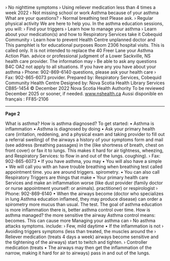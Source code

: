 › No nighttime symptoms
› Using reliever medication
less than 4 times a week
2022
› Not missing school or work
Asthma
because of your asthma
What are your questions?
› Normal breathing test Please ask.
› Regular physical activity We are here to help you.
In the asthma education
sessions, you will:
› Find your triggers
› Learn how to manage your
asthma
› Learn about your
medication(s) and how to
Respiratory Services
take it
Cobequid Community
› Learn how to prevent Health Centre
unplanned doctor and This pamphlet is for educational purposes Room 2306
hospital visits. This is called only. It is not intended to replace the 40 Freer Lane
your Asthma Action Plan. advice or professional judgment of a Lower Sackville, NS
health care provider. The information may
› Be able to ask any questions B4C OA2
not apply to all situations. If you have any
you have about your asthma › Phone: 902-869-6140
questions, please ask your health care
› Fax: 902-865-6073
provider.
Prepared by: Respiratory Services,
Cobequid Community Health Centre
Designed by: Nova Scotia Health Library Services
CB85-1454 © December 2022 Nova Scotia Health Authority
To be reviewed December 2025 or sooner, if needed.
www.nshealth.ca
Aussi disponible en français : FF85-2106



---
**Page 2**

What is asthma? How is asthma diagnosed? To get started:
• Asthma is inflammation • Asthma is diagnosed by doing • Ask your primary health care
(irritation, reddening, and a physical exam and taking provider to fill out a referral
swelling) of the airways a history of your symptoms form and mail (see address
(breathing passages) in the (like shortness of breath, chest on front cover) or fax it to
lungs. This makes it hard for air tightness, wheezing, and Respiratory Services:
to flow in and out of the lungs. coughing). › Fax: 902-865-6073
• If you have asthma, you may • You will also have a simple • We will call you with an
have trouble breathing when breathing test called appointment time.
you are around triggers. spirometry.
• You can also call Respiratory
Triggers are things that make
• Your primary health care Services and make an
inflammation worse (like dust
provider (family doctor or nurse appointment yourself:
or animals). practitioner) or respirologist › Phone: 902-869-6140
• When the airways become (doctor who specializes in lung
Asthma education
inflamed, they may produce disease) can order a spirometry
more mucus than usual. The test. The goal of asthma education is
more inflammation there is, better asthma control over time.
How is asthma managed?
the more sensitive the airway Asthma control means:
becomes. This can cause more Managing your asthma can › No asthma attacks
symptoms. include: › Few, mild daytime
• If the inflammation is not › Avoiding triggers symptoms (less than
treated, the muscles around the › Reliever medication (treats 4 days a week)
airways become sensitive and the tightening of the airways)
start to twitch and tighten.
› Controller medication (treats
• The airways may then get the inflammation of the
narrow, making it hard for air to airways)
pass in and out of the lungs.

